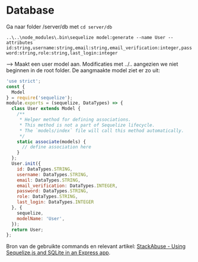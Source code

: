 # Database

Ga naar folder /server/db met `cd server/db`

`..\..\node_modules\.bin\sequelize model:generate --name User --attributes id:string,username:string,email:string,email_verification:integer,password:string,role:string,last_login:integer`

--> Maakt een user model aan. Modificaties met ../.. aangezien we niet beginnen in de root folder. 
De aangmaakte model ziet er zo uit: 

```js
'use strict';
const {
  Model
} = require('sequelize');
module.exports = (sequelize, DataTypes) => {
  class User extends Model {
    /**
     * Helper method for defining associations.
     * This method is not a part of Sequelize lifecycle.
     * The `models/index` file will call this method automatically.
     */
    static associate(models) {
      // define association here
    }
  };
  User.init({
    id: DataTypes.STRING,
    username: DataTypes.STRING,
    email: DataTypes.STRING,
    email_verification: DataTypes.INTEGER,
    password: DataTypes.STRING,
    role: DataTypes.STRING,
    last_login: DataTypes.INTEGER
  }, {
    sequelize,
    modelName: 'User',
  });
  return User;
};
```


Bron van de gebruikte commands en relevant artikel: [StackAbuse - Using Sequelize.js and SQLite in an Express app](https://stackabuse.com/using-sequelize-js-and-sqlite-in-an-express-js-app/).